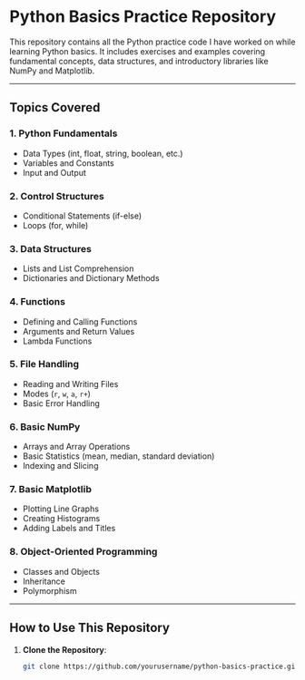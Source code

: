 # Python Basics Practice Repository

This repository contains all the Python practice code I have worked on while learning Python basics. It includes exercises and examples covering fundamental concepts, data structures, and introductory libraries like NumPy and Matplotlib.

---

## Topics Covered

### 1. **Python Fundamentals**

- Data Types (int, float, string, boolean, etc.)
- Variables and Constants
- Input and Output

### 2. **Control Structures**

- Conditional Statements (if-else)
- Loops (for, while)

### 3. **Data Structures**

- Lists and List Comprehension
- Dictionaries and Dictionary Methods

### 4. **Functions**

- Defining and Calling Functions
- Arguments and Return Values
- Lambda Functions

### 5. **File Handling**

- Reading and Writing Files
- Modes (`r`, `w`, `a`, `r+`)
- Basic Error Handling

### 6. **Basic NumPy**

- Arrays and Array Operations
- Basic Statistics (mean, median, standard deviation)
- Indexing and Slicing

### 7. **Basic Matplotlib**

- Plotting Line Graphs
- Creating Histograms
- Adding Labels and Titles

### 8. **Object-Oriented Programming**

- Classes and Objects
- Inheritance
- Polymorphism

---

## How to Use This Repository

1. **Clone the Repository**:
   ```bash
   git clone https://github.com/yourusername/python-basics-practice.git
   ```
